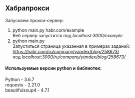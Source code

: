 ## Хабрапрокси
Запускаем прокси-сервер:  
1) python main.py habr.com/example <br>
   Веб сервер запустится под _localhost:3000/example_ <br>
2) python main.py <br>
   Запуститься страница указанная в примерах заданий: <br>
        https://habr.com/ru/company/yandex/blog/258673/  
        под _localhost:3000/ru/company/yandex/blog/258673/_ 

#### Используемые версии python и библиотек:

Python - 3.6.7  
requests - 2.21.0   
beautifulsoup4 - 4.7.1
